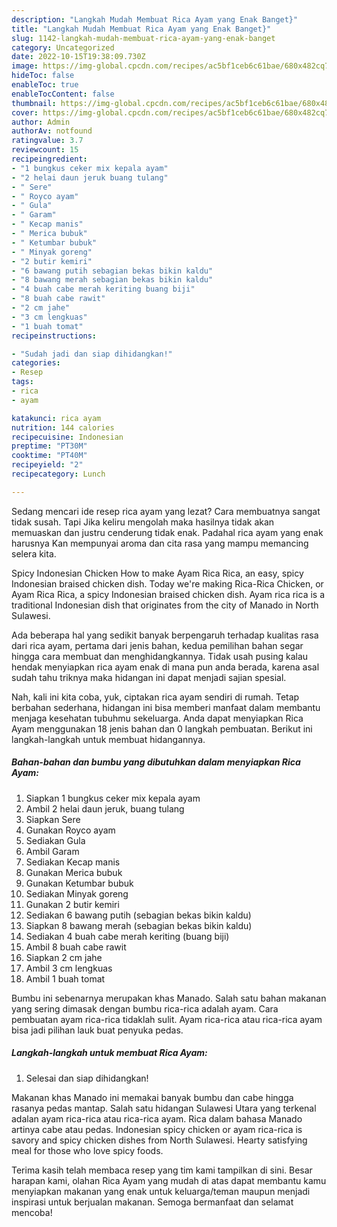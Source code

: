 ```yaml
---
description: "Langkah Mudah Membuat Rica Ayam yang Enak Banget}"
title: "Langkah Mudah Membuat Rica Ayam yang Enak Banget}"
slug: 1142-langkah-mudah-membuat-rica-ayam-yang-enak-banget
category: Uncategorized
date: 2022-10-15T19:38:09.730Z
image: https://img-global.cpcdn.com/recipes/ac5bf1ceb6c61bae/680x482cq70/rica-ayam-foto-resep-utama.jpg
hideToc: false
enableToc: true
enableTocContent: false
thumbnail: https://img-global.cpcdn.com/recipes/ac5bf1ceb6c61bae/680x482cq70/rica-ayam-foto-resep-utama.jpg
cover: https://img-global.cpcdn.com/recipes/ac5bf1ceb6c61bae/680x482cq70/rica-ayam-foto-resep-utama.jpg
author: Admin
authorAv: notfound
ratingvalue: 3.7
reviewcount: 15
recipeingredient:
- "1 bungkus ceker mix kepala ayam"
- "2 helai daun jeruk buang tulang"
- " Sere"
- " Royco ayam"
- " Gula"
- " Garam"
- " Kecap manis"
- " Merica bubuk"
- " Ketumbar bubuk"
- " Minyak goreng"
- "2 butir kemiri"
- "6 bawang putih sebagian bekas bikin kaldu"
- "8 bawang merah sebagian bekas bikin kaldu"
- "4 buah cabe merah keriting buang biji"
- "8 buah cabe rawit"
- "2 cm jahe"
- "3 cm lengkuas"
- "1 buah tomat"
recipeinstructions:

- "Sudah jadi dan siap dihidangkan!"
categories:
- Resep
tags:
- rica
- ayam

katakunci: rica ayam 
nutrition: 144 calories
recipecuisine: Indonesian
preptime: "PT30M"
cooktime: "PT40M"
recipeyield: "2"
recipecategory: Lunch

---
```



Sedang mencari ide resep rica ayam yang lezat? Cara membuatnya sangat tidak susah. Tapi Jika keliru mengolah maka hasilnya tidak akan memuaskan dan justru cenderung tidak enak. Padahal rica ayam yang enak harusnya Kan mempunyai aroma dan cita rasa yang mampu memancing selera kita.


Spicy Indonesian Chicken How to make Ayam Rica Rica, an easy, spicy Indonesian braised chicken dish. Today we&#39;re making Rica-Rica Chicken, or Ayam Rica Rica, a spicy Indonesian braised chicken dish. Ayam rica rica is a traditional Indonesian dish that originates from the city of Manado in North Sulawesi.

Ada beberapa hal yang sedikit banyak berpengaruh terhadap kualitas rasa dari rica ayam, pertama dari jenis bahan, kedua pemilihan bahan segar hingga cara membuat dan menghidangkannya. Tidak usah pusing kalau hendak menyiapkan rica ayam enak di mana pun anda berada, karena asal sudah tahu triknya maka hidangan ini dapat menjadi sajian spesial.


Nah, kali ini kita coba, yuk, ciptakan rica ayam sendiri di rumah. Tetap berbahan sederhana, hidangan ini bisa memberi manfaat dalam membantu menjaga kesehatan tubuhmu sekeluarga. Anda dapat menyiapkan Rica Ayam menggunakan 18 jenis bahan dan 0 langkah pembuatan. Berikut ini langkah-langkah untuk membuat hidangannya.

<!--inarticleads1-->

##### Bahan-bahan dan bumbu yang dibutuhkan dalam menyiapkan Rica Ayam:

1. Siapkan 1 bungkus ceker mix kepala ayam
1. Ambil 2 helai daun jeruk, buang tulang
1. Siapkan  Sere
1. Gunakan  Royco ayam
1. Sediakan  Gula
1. Ambil  Garam
1. Sediakan  Kecap manis
1. Gunakan  Merica bubuk
1. Gunakan  Ketumbar bubuk
1. Sediakan  Minyak goreng
1. Gunakan 2 butir kemiri
1. Sediakan 6 bawang putih (sebagian bekas bikin kaldu)
1. Siapkan 8 bawang merah (sebagian bekas bikin kaldu)
1. Sediakan 4 buah cabe merah keriting (buang biji)
1. Ambil 8 buah cabe rawit
1. Siapkan 2 cm jahe
1. Ambil 3 cm lengkuas
1. Ambil 1 buah tomat


Bumbu ini sebenarnya merupakan khas Manado. Salah satu bahan makanan yang sering dimasak dengan bumbu rica-rica adalah ayam. Cara pembuatan ayam rica-rica tidaklah sulit. Ayam rica-rica atau rica-rica ayam bisa jadi pilihan lauk buat penyuka pedas. 

<!--inarticleads2-->

##### Langkah-langkah untuk membuat Rica Ayam:


1. Selesai dan siap dihidangkan!

Makanan khas Manado ini memakai banyak bumbu dan cabe hingga rasanya pedas mantap. Salah satu hidangan Sulawesi Utara yang terkenal adalan ayam rica-rica atau rica-rica ayam. Rica dalam bahasa Manado artinya cabe atau pedas. Indonesian spicy chicken or ayam rica-rica is savory and spicy chicken dishes from North Sulawesi. Hearty satisfying meal for those who love spicy foods. 

Terima kasih telah membaca resep yang tim kami tampilkan di sini. Besar harapan kami, olahan Rica Ayam yang mudah di atas dapat membantu kamu menyiapkan makanan yang enak untuk keluarga/teman maupun menjadi inspirasi untuk berjualan makanan. Semoga bermanfaat dan selamat mencoba!
